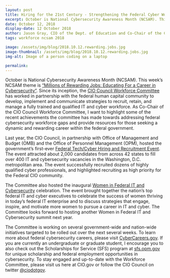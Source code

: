 ```yaml
---
layout: post
title: Hiring for the 21st Century - Strengthening the Federal Cyber Workforce
excerpt: October is National Cybersecurity Awareness Month (NCSAM). This week’s NCSAM theme is Millions of Rewarding Jobs: Educating For a Career in Cybersecurity.
date: October 12, 2018
display-date: 12 October 2018
author: Jason Gray, CIO of the Dept. of Education and Co-Chair of the CIO Council's Workforce Committee
tags: workforce ncsam 2018

image: /assets/img/blog/2018.10.12.rewarding.jobs.jpg
image-thumbnail: /assets/img/blog/2018.10.12.rewarding.jobs.jpg
img-alt: Image of a person coding on a laptop

permalink:
---
```


October is National Cybersecurity Awareness Month (NCSAM). This week’s NCSAM theme is [“Millions of Rewarding Jobs: Educating For a Career in Cybersecurity”](https://staysafeonline.org/ncsam/themes/). Since its inception, the [CIO Council Workforce Committee](https://www.cio.gov/about/workforce-committee/) has worked in partnership with the federal human capital community to develop, implement and communicate strategies to recruit, retain, and manage a fully trained and qualified IT and cyber workforce. As Co-Chair of the CIO Council Workforce Committee, I want to highlight some of the recent achievements the committee has made towards addressing federal cybersecurity workforce gaps and provide resources for those seeking a dynamic and rewarding career within the federal government.

Last year, the CIO Council, in partnership with Office of Management and Budget (OMB) and the Office of Personnel Management (OPM), hosted the government’s first-ever [Federal Tech/Cyber Hiring and Recruitment Event](https://www.cio.gov/initiatives/federalhiring.html).  The event attracted about 2,000 candidates from across 42 states to fill over 400 IT and cybersecurity vacancies in the Washington, D.C. metropolitan area. The event successfully recruited dozens of highly qualified cyber professionals, and highlighted recruiting as high priority for the Federal CIO community.

The Committee also hosted the inaugural [Women in Federal IT and Cybersecurity](https://www.cio.gov/initiatives/fedtechwoman.html) celebration. The event brought together the nation’s top federal IT and cyber executives to celebrate the success of women thriving in today’s federal IT enterprise and to discuss strategies that engage, inspire, and motivate more women to pursue a career in IT and cyber. The Committee looks forward to hosting another Women in Federal IT and Cybersecurity summit next year.

The Committee is working on several government-wide and nation-wide initiatives targeted to be rolled out over the next several weeks.  To learn more about federal cybersecurity careers, please visit [CyberCareers.gov](https://www.cybercareers.gov/).  If you are currently an undergraduate or graduate student, I encourage you to also check out the Scholarships for Service (SFS) program at [sfs.opm.gov](https://www.sfs.opm.gov/) for unique scholarship and federal employment opportunities in cybersecurity. To stay engaged and up-to-date with the Workforce Committee, please visit us here at CIO.gov or follow the CIO Council on twitter [@ciodotgov](https://twitter.com/ciodotgov).
